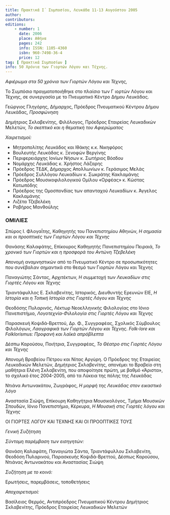 ```yaml
---
title: Πρακτικά Ι΄ Συμποσίου, Λευκάδα 11-13 Αυγούστου 2005
author: 
contributors: 
editions: 
    - number: 1
      date: 2006
      place: Αθήνα
      pages: 242
      info: ISSN: 1105-4360
      isbn: 960-7498-36-4
      price: 12
tag: [ Πρακτικά Συμποσίων ]
info: 50 Χρόνια των Γιορτών Λόγου και Τέχνης.
---
```


*Αφιέρωμα στα 50 χρόνια των Γιορτών Λόγου και Τέχνης,*

Το Συμπόσιο πραγματοποιήθηκε στο πλαίσιο των Γ ιορτών Λόγου και Τέχνης, σε συνεργασία με το Πνευματικό Κέντρο Δήμου Λευκάδας.

Γεώργιος Γληγόρης, Δήμαρχος, Πρόεδρος Πνευματικού Κέντρου Δήμου Λευκάδας, *Προσφώνηση*

Δημήτριος Σκλαβενίτης, Φιλόλογος, Πρόεδρος Εταιρείας Λευκαδικών Μελετών, *Το σκεπτικό και η θεματική του Αφιερώματος*

*Χαιρετισμοί:*
- Μητροπολίτης Λευκάδος και Ιθάκης κ.κ. Νικηφόρος
- Βουλευτής Λευκάδας κ. Ξενοφών Βεργίνης
- Περιφερειάρχης Ιονίων Νήσων κ. Σωτήριος Βόσδου
- Νομάρχης Λευκάδας κ. Χρήστος Λάζαρης
- Πρόεδρος ΤΕΔΚ, Δήμαρχος Απολλωνίων κ. Γεράσιμος Μελάς
- Πρόεδρος Συλλόγου Λευκαδίων κ. Σωκράτης Κακλαμάνης
- Πρόεδρος Μουσικοφιλολογικού Ομίλου «Ορφέας» κ. Κώστας Κατωπόδης
- Πρόεδρος της Ομοσπονδίας των απανταχού Λευκαδίων κ. Άγγελος Κακλαμάνης
- Λιζέτα Τζεβελέκη
- Ροβήρος Μανθούλης

### ΟΜΙΛΙΕΣ

Σπύρος Ι. Φλογαΐτης, Καθηγητής του Πανεπιστημίου Αθηνών, *Η σημασία και οι προοπτικές των Γιορτών Λόγου και Τέχνης*

Θανάσης Καλαφάτης, Επίκουρος Καθηγητής Πανεπιστημίου Πειραιά, *Το χρονικό των Γιορτών και η προσφορά του Αντώνη Τζεβελέκη*

Απονομή αναμνηστικών από το Πνευματικό Κέντρο σε προσωπικότητες που συνέβαλαν σημαντικά στο θεσμό των Γιορτών Λόγου και Τέχνης

Παναγιώτης Σάντας, Αρχιτέκτων, *Η συμμετοχή των Λευκαδίων στις Γιορτές Λόγου και Τέχνης*

Τριαντάφυλλος Ε. Σκλαβενίτης, Ιστορικός, Διευθυντής Ερευνών ΕΙΕ, *Η Ιστορία και η Τοπική Ιστορία στις Γιορτές Λόγου και Τέχνης*

Θεοδόσης Πυλαρινός, Λέκτωρ Νεοελληνικής Φιλολογίας στο Ιόνιο Πανεπιστήμιο, *Λογοτεχνία-Φιλολογία στις Γιορτές Λόγου και Τέχνης*

Παρασκευή Κοψιδά-Βρεττού, Δρ. Φ., Συγγραφέας, Σχολικός Σύμβουλος Φιλολόγων, *Λαογραφικά των Γιορτών Λόγου και Τέχνης. Folk-lore και Folklorismus: Προφανή και λαϊκά απρόβλεπτα*

Δέσπω Καρούσου, Ποιήτρια, Συγγραφέας, *Το Θέατρο στις Γιορτές Λόγου και Τέχνης*

Απονομή Βραβείου Πέτρου και Νίτας Αργύρη. O Πρόεδρος της Eταιρείας Λευκαδικών Mελετών, Δημήτριος Σκλαβενίτης, απονέμει το Bραβείο στη μαθήτρια Ελένη Σκλαβενίτη, που αποφοίτησε πρώτη, με βαθμό «Άριστα», το σχολικό έτος 2004-2005, από τα Λύκεια της πόλης της Λευκάδας 

Ντιάνα Αντωνακάτου, Ζωγράφος, *Η μορφή της Λευκάδας στον εικαστικό λόγο*

Αναστασία Σιώψη, Επίκουρη Καθηγήτρια Μουσικολόγος, Τμήμα Μουσικών Σπουδών, Ιόνιο Πανεπιστήμιο, Κέρκυρα, *Η Μουσική στις Γιορτές λόγου και Τέχνης*

ΟΙ ΓΙΟΡΤΕΣ ΛΟΓΟΥ ΚΑΙ ΤΕΧΝΗΣ ΚΑΙ ΟΙ ΠΡΟΟΠΤΙΚΕΣ ΤΟΥΣ 

*Γενική Συζήτηση*

*Σύντομη παρέμβαση των εισηγητών:*

Θανάση Καλαφάτη, Παναγιώτα Σάντα, Τριαντάφυλλου Σκλαβενίτη, Θεοδόση Πυλαρινού, Παρασκευής Κοψιδά-Βρεττού, Δέσπως Καρούσου, Ντιάνας Αντωνακάτου και Αναστασίας Σιώψη

*Συζήτηση με το κοινό:* 

Ερωτήσεις, παρεμβάσεις, τοποθετήσεις 

*Αποχαιρετισμοί:*

Βασίλειος Θερμός, Αντιπρόεδρος Πνευματικού Κέντρου Δημήτριος Σκλαβενίτης, Πρόεδρος Εταιρείας Λευκαδικών Μελετών

